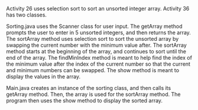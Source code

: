 Activity 26 uses selection sort to sort an unsorted integer array. Activity 36 has two classes.

Sorting.java uses the Scanner class for user input. The getArray method prompts the user to enter in 5 unsorted integers, and then returns the array. The sortArray method uses selection sort to sort the unsorted array by swapping the current number with the minimum value after. The sortArray method starts at the beginning of the array, and continues to sort until the end of the array. The findMinIndex method is meant to help find the index of the minimum value after the index of the current number so that the current and minimum numbers can be swapped. The show method is meant to display the values in the array.

Main.java creates an instance of the sorting class, and then calls its getArray method. Then, the array is used for the sortArray method. The program then uses the show method to display the sorted array.
